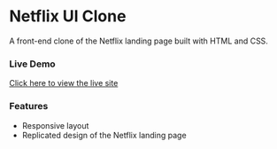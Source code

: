 # Netflix UI Clone

A front-end clone of the Netflix landing page built with HTML and CSS.

### Live Demo
[Click here to view the live site](https://yashwanthveera16.github.io/Netflix-Clone/)

### Features
* Responsive layout
* Replicated design of the Netflix landing page
